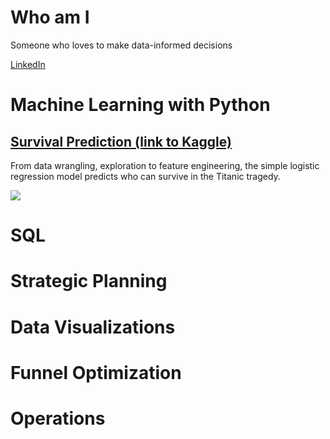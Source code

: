 # Who am I

Someone who loves to make data-informed decisions 

[LinkedIn](https://www.linkedin.com/in/lukehcliu/)

# Machine Learning with Python

## [Survival Prediction (link to Kaggle)](https://www.kaggle.com/skywalkerhc/titanic/machine-learning-for-survival-prediction-2)
From data wrangling, exploration to feature engineering, the simple logistic regression model predicts who can survive in the Titanic tragedy.

![](https://github.com/LukeHC/The-Quantitative-Decision/raw/master/Kaggle/CoefficientEst.png)

# SQL

# Strategic Planning

# Data Visualizations
 
# Funnel Optimization

# Operations



